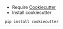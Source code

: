 - Require [Cookiecutter](https://github.com/cookiecutter/cookiecutter)
- Install cookiecutter

```
pip install cookiecutter
```
